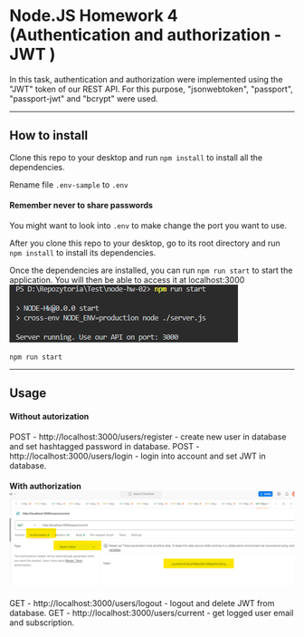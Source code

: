 # Node.JS Homework 4 (Authentication and authorization - JWT )

In this task, authentication and authorization were implemented using the "JWT" token of our REST API. For this purpose, "jsonwebtoken", "passport", "passport-jwt" and "bcrypt" were used.

---


## How to install

Clone this repo to your desktop and run `npm install` to install all the dependencies.

Rename file `.env-sample` to `.env`
#### Remember never to share passwords

You might want to look into `.env` to make change the port you want to use.


After you clone this repo to your desktop, go to its root directory and run `npm install` to install its dependencies.

Once the dependencies are installed, you can run  `npm run start` to start the application. You will then be able to access it at localhost:3000
![Start](./models//images/run.png)
```shell
npm run start 
```

--------------- 
## Usage 

#### Without autorization 
POST - http://localhost:3000/users/register - create new user in database and set hashtagged password in database.
POST - http://localhost:3000/users/login - login into account and set JWT in database.
#### With authorization ![Authorization](./models//images/Authorization.png)
GET - http://localhost:3000/users/logout - logout and delete JWT from database. 
GET - http://localhost:3000/users/current - get logged user email and subscription.


